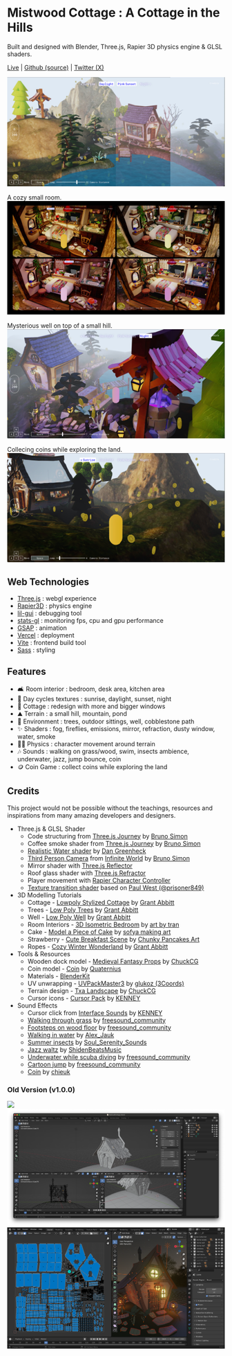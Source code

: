 # Mistwood Cottage : A Cottage in the Hills

Built and designed with Blender, Three.js, Rapier 3D physics engine & GLSL shaders.

[Live](https://mistwood-cottage.vercel.app) |
[Github (source)](https://github.com/amiradeu/3d-stylized-cottage) |
[Twitter (X)](https://x.com/amiradeuraseh)

<img src="docs/CottageintheHills.jpg" >

A cozy small room.
<img src="docs/ACozySmallRoom.jpg" >

Mysterious well on top of a small hill.
<img src="docs/MysteriousWell.jpg" >

Collecing coins while exploring the land.
<img src="docs/CollectingtheCoins.jpg" >

## Web Technologies

-   [Three.js](https://threejs.org/) : webgl experience
-   [Rapier3D](https://rapier.rs/docs/user_guides/javascript/getting_started_js) : physics engine
-   [lil-gui](https://lil-gui.georgealways.com) : debugging tool
-   [stats-gl](https://github.com/RenaudRohlinger/stats-gl) : monitoring fps, cpu and gpu performance
-   [GSAP](https://gsap.com) : animation
-   [Vercel](https://vercel.com) : deployment
-   [Vite](https://vite.dev) : frontend build tool
-   [Sass](https://sass-lang.com) : styling

## Features

-   🛋️ Room interior : bedroom, desk area, kitchen area
-   🎨 Day cycles textures : sunrise, daylight, sunset, night
-   🏡 Cottage : redesign with more and bigger windows
-   ⛰️ Terrain : a small hill, mountain, pond
-   🌳 Environment : trees, outdoor sittings, well, cobblestone path
-   ✨ Shaders : fog, fireflies, emissions, mirror, refraction, dusty window, water, smoke
-   🕴🏻 Physics : character movement around terrain
-   🎶 Sounds : walking on grass/wood, swim, insects ambience, underwater, jazz, jump bounce, coin
-   🪙 Coin Game : collect coins while exploring the land

## Credits

This project would not be possible without the teachings, resources and inspirations from many amazing developers and designers.

-   Three.js & GLSL Shader
    -   Code structuring from [Three.js Journey](https://threejs-journey.com/lessons/code-structuring-for-bigger-projects) by [Bruno Simon](https://x.com/bruno_simon)
    -   Coffee smoke shader from [Three.js Journey](https://threejs-journey.com/lessons/coffee-smoke-shader) by [Bruno Simon](https://x.com/bruno_simon)
    -   [Realistic Water shader](https://youtu.be/jK4uXGY07vA) by [Dan Greenheck](https://www.youtube.com/@dangreenheck)
    -   [Third Person Camera](https://github.com/brunosimon/infinite-world/blob/master/sources/Game/State/CameraThirdPerson.js) from [Infinite World](https://infinite-world.vercel.app/) by [Bruno Simon](https://x.com/bruno_simon)
    -   Mirror shader with [Three.js Reflector](https://threejs.org/examples/?q=mirror#mirror)
    -   Roof glass shader with [Three.js Refractor](https://threejs.org/examples/?q=refraction#webgl_refraction)
    -   Player movement with [Rapier Character Controller](https://rapier.rs/docs/user_guides/javascript/character_controller/)
    -   [Texture transition shader](https://jsfiddle.net/prisoner849/bmda176z/) based on [Paul West (@prisoner849)](https://discourse.threejs.org/u/prisoner849)
-   3D Modelling Tutorials
    -   Cottage - [Lowpoly Stylized Cottage](https://youtu.be/izjz2Hya2QM) by [Grant Abbitt](https://www.youtube.com/@grabbitt)
    -   Trees - [Low Poly Trees](https://youtu.be/p-9pgZI3inI) by [Grant Abbitt](https://www.youtube.com/@grabbitt)
    -   Well - [Low Poly Well](https://youtu.be/QPh8h0hWkg0) by [Grant Abbitt](https://www.youtube.com/@grabbitt)
    -   Room Interiors - [3D Isometric Bedroom](https://youtu.be/J6b_pcAX1TQ) by [art by tran](https://www.youtube.com/@artbytran_)
    -   Cake - [Model a Piece of Cake](https://youtu.be/uR2zcJRNqts) by [sofya making art](https://www.youtube.com/@sofyamakingart)
    -   Strawberry - [Cute Breakfast Scene](https://youtu.be/Uh2lBnh4X4M) by [Chunky Pancakes Art](https://www.youtube.com/@chunkypancakesart)
    -   Ropes - [Cozy Winter Wonderland](https://youtu.be/E3WWj_m19dM) by [Grant Abbitt](https://www.youtube.com/@grabbitt)
-   Tools & Resources
    -   Wooden dock model - [Medieval Fantasy Props](https://chuckcg.gumroad.com/l/ulfkzi) by [ChuckCG](https://chuckcg.gumroad.com/)
    -   Coin model - [Coin](https://poly.pizza/m/QHZtj94fvh) by [Quaternius](https://poly.pizza/u/Quaternius)
    -   Materials - [BlenderKit](https://www.blenderkit.com/)
    -   UV unwrapping - [UVPackMaster3](https://uvpackmaster.com/) by [glukoz (3Coords)](https://x.com/glukozUVP)
    -   Terrain design - [Txa Landscape](https://github.com/nerk987/txa_ant/releases/tag/v4.00.0) by [ChuckCG](https://youtu.be/FOMmvspCcQk)
    -   Cursor icons - [Cursor Pack](https://kenney.nl/assets/cursor-pack) by [KENNEY](https://kenney.nl/)
-   Sound Effects
    -   Cursor click from [Interface Sounds](https://kenney.nl/assets/interface-sounds) by [KENNEY](https://kenney.nl/)
    -   [Walking through grass](https://pixabay.com/sound-effects/walking-through-grass-80308/) by [freesound_community](https://pixabay.com/users/freesound_community-46691455/)
    -   [Footsteps on wood floor](https://pixabay.com/sound-effects/footsteps-on-wood-floor-14735/) by [freesound_community](https://pixabay.com/users/freesound_community-46691455/)
    -   [Walking in water](https://pixabay.com/sound-effects/walking-in-water-199418/) by [Alex_Jauk](https://pixabay.com/users/alex_jauk-16800354/)
    -   [Summer insects](https://pixabay.com/sound-effects/summer-insects-243572/) by [Soul_Serenity_Sounds](https://pixabay.com/users/soul_serenity_sounds-6817262/)
    -   [Jazz waltz](https://pixabay.com/sound-effects/loop-file-jazz-waltz-34-beat-bpm132-144689/) by [ShidenBeatsMusic](https://pixabay.com/users/shidenbeatsmusic-25676252/)
    -   [Underwater while scuba diving](https://pixabay.com/sound-effects/under-water-sounds-while-scuba-diving-14866/) by [freesound_community](https://pixabay.com/users/freesound_community-46691455/)
    -   [Cartoon jump](https://pixabay.com/sound-effects/cartoon-jump-6462/) by [freesound_community](https://pixabay.com/users/freesound_community-46691455/)
    -   [Coin](https://pixabay.com/sound-effects/coin-257878/) by [chieuk](https://pixabay.com/users/chieuk-46505609/)

### Old Version (v1.0.0)

<img src="docs/cottage.gif" >
<img src="docs/how-it-started.png">
<img src="docs/StylizedCottage.png">
